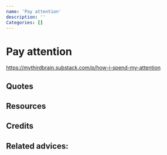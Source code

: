 ```yaml
---
name: 'Pay attention'
description: ''
Categories: []
---
```

# Pay attention

https://mythirdbrain.substack.com/p/how-i-spend-my-attention
## Quotes

## Resources

## Credits

## Related advices:

